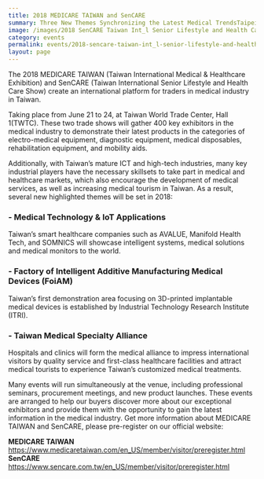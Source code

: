 ```yaml
---
title: 2018 MEDICARE TAIWAN and SenCARE
summary: Three New Themes Synchronizing the Latest Medical TrendsTaipei World Trade Center Exhibition Hall 1(TWTC).
image: /images/2018 SenCARE Taiwan Int_l Senior Lifestyle and Health Care Show.jpg
category: events
permalink: events/2018-sencare-taiwan-int_l-senior-lifestyle-and-health-care-show/
layout: page
---
```


The 2018 MEDICARE TAIWAN (Taiwan International Medical & Healthcare Exhibition) and SenCARE (Taiwan International Senior Lifestyle and Health Care Show) create an international platform for traders in medical industry in Taiwan.

Taking place from June 21 to 24, at Taiwan World Trade Center, Hall 1(TWTC). These two trade shows will gather 400 key exhibitors in the medical industry to demonstrate their latest products in the categories of electro-medical equipment, diagnostic equipment, medical disposables, rehabilitation equipment, and mobility aids.

Additionally, with Taiwan’s mature ICT and high-tech industries, many key industrial players have the necessary skillsets to take part in medical and healthcare markets, which also encourage the development of medical services, as well as increasing medical tourism in Taiwan. As a result, several new highlighted themes will be set in 2018:

### -	Medical Technology & IoT Applications
Taiwan’s smart healthcare companies such as AVALUE, Manifold Health Tech, and SOMNICS will showcase intelligent systems, medical solutions and medical monitors to the world.
### -	Factory of Intelligent Additive Manufacturing Medical Devices (FoiAM)
Taiwan’s first demonstration area focusing on 3D-printed implantable medical devices is established by Industrial Technology Research Institute (ITRI).
### -	Taiwan Medical Specialty Alliance
Hospitals and clinics will form the medical alliance to impress international visitors by quality service and first-class healthcare facilities and attract medical tourists to experience Taiwan’s customized medical treatments.

Many events will run simultaneously at the venue, including professional seminars, procurement meetings, and new product launches. These events are arranged to help our buyers discover more about our exceptional exhibitors and provide them with the opportunity to gain the latest information in the medical industry. Get more information about MEDICARE TAIWAN and SenCARE, please pre-register on our official website: 

**MEDICARE TAIWAN** 
https://www.medicaretaiwan.com/en_US/member/visitor/preregister.html
**SenCARE** https://www.sencare.com.tw/en_US/member/visitor/preregister.html
